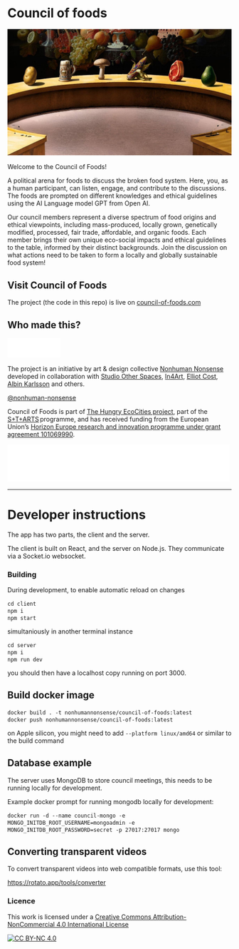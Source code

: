# Council of foods

![Council of Foods](https://github.com/Nonhuman-Nonsense/council-of-foods/blob/main/client/public/council-of-foods-preview.jpeg?raw=true)

Welcome to the Council of Foods!

A political arena for foods to discuss the broken food system. Here, you, as a human participant, can listen, engage, and contribute to the discussions. The foods are prompted on different knowledges and ethical guidelines using the AI Language model GPT from Open AI.

Our council members represent a diverse spectrum of food origins and ethical viewpoints, including mass-produced, locally grown, genetically modified, processed, fair trade, affordable, and organic foods. Each member brings their own unique eco-social impacts and ethical guidelines to the table, informed by their distinct backgrounds. Join the discussion on what actions need to be taken to form a locally and globally sustainable food system!

## Visit Council of Foods

The project (the code in this repo) is live on [council-of-foods.com](https://council-of-foods.com)

## Who made this?

<a href="https://nonhuman-nonsense.com/"><img src="https://github.com/Nonhuman-Nonsense/council-of-foods/blob/main/client/public/logos/nonhuman_nonsense_logo.png?raw=true" width="120" /></a>

The project is an initiative by art & design collective [Nonhuman Nonsense](https://nonhuman-nonsense.com/) developed in collaboration with [Studio Other Spaces](https://studiootherspaces.net/), [In4Art](https://www.in4art.eu/), [Elliot Cost](https://elliott.computer/), [Albin Karlsson](https://www.polymorf.se/) and others.

[@nonhuman-nonsense](http://instagram.com/nonhuman_nonsense)

Council of Foods is part of [The Hungry EcoCities project](https://starts.eu/hungryecocities/), part of the [S+T+ARTS](https://starts.eu/) programme, and has received funding from the European Union’s [Horizon Europe research and innovation programme under grant agreement 101069990](https://cordis.europa.eu/project/id/101069990).

<a href="https://cordis.europa.eu/project/id/101069990"><img src="https://github.com/Nonhuman-Nonsense/council-of-foods/blob/main/client/public/logos/logos_eu-white-starts-white.webp?raw=true" width="500" /></a>


---

# Developer instructions

The app has two parts, the client and the server.

The client is built on React, and the server on Node.js. They communicate via a Socket.io websocket.

### Building

During development, to enable automatic reload on changes

```
cd client
npm i
npm start
```

simultaniously in another terminal instance

```
cd server
npm i
npm run dev
```

you should then have a localhost copy running on port 3000.


## Build docker image

```
docker build . -t nonhumannonsense/council-of-foods:latest
docker push nonhumannonsense/council-of-foods:latest
```

on Apple silicon, you might need to add `--platform linux/amd64` or similar to the build command

## Database example

The server uses MongoDB to store council meetings, this needs to be running locally for development.

Example docker prompt for running mongodb locally for development:

```
docker run -d --name council-mongo -e MONGO_INITDB_ROOT_USERNAME=mongoadmin -e MONGO_INITDB_ROOT_PASSWORD=secret -p 27017:27017 mongo
```

## Converting transparent videos

To convert transparent videos into web compatible formats, use this tool:

https://rotato.app/tools/converter

### Licence

This work is licensed under a
[Creative Commons Attribution-NonCommercial 4.0 International License][cc-by-nc]

[![CC BY-NC 4.0][cc-by-nc-image]][cc-by-nc]

[cc-by-nc]: https://creativecommons.org/licenses/by-nc/4.0/
[cc-by-nc-image]: https://licensebuttons.net/l/by-nc/4.0/88x31.png
[cc-by-nc-shield]: https://img.shields.io/badge/License-CC%20BY--NC%204.0-lightgrey.svg
